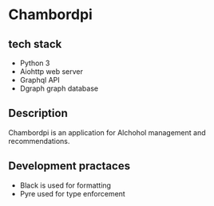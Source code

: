 # Chambordpi

## tech stack

- Python 3
- Aiohttp web server
- Graphql API
- Dgraph graph database

## Description

Chambordpi is an application for Alchohol management and recommendations.

## Development practaces

- Black is used for formatting
- Pyre used for type enforcement
